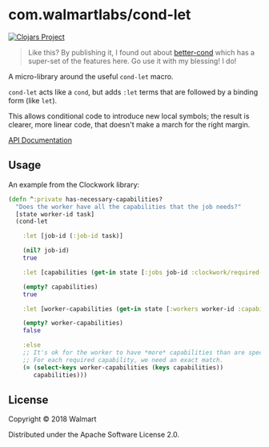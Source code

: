 # com.walmartlabs/cond-let

[![Clojars Project](https://img.shields.io/clojars/v/com.walmartlabs/cond-let.svg)](https://clojars.org/com.walmartlabs/cond-let)

> Like this?  By publishing it, I found out about [better-cond](https://github.com/Engelberg/better-cond) which has a super-set of the features here.
  Go use it with my blessing!  I do!


A micro-library around the useful `cond-let` macro.

`cond-let` acts like a `cond`, but adds
`:let` terms that are followed by a binding form (like `let`).

This allows conditional code to introduce new local symbols; the result
is clearer, more linear code, that doesn't make a march for the
right margin.

[API Documentation](https://github.com/walmartlabs/schematic/cond-let/)

## Usage

An example from the Clockwork library:

```clj
(defn ^:private has-necessary-capabilities?
  "Does the worker have all the capabilities that the job needs?"
  [state worker-id task]
  (cond-let

    :let [job-id (:job-id task)]

    (nil? job-id)
    true

    :let [capabilities (get-in state [:jobs job-id :clockwork/required-capabilities])]

    (empty? capabilities)
    true

    :let [worker-capabilities (get-in state [:workers worker-id :capabilities])]

    (empty? worker-capabilities)
    false

    :else
    ;; It's ok for the worker to have *more* capabilities than are specified.
    ;; For each required capability, we need an exact match.
    (= (select-keys worker-capabilities (keys capabilities))
       capabilities)))
```

## License

Copyright © 2018 Walmart

Distributed under the Apache Software License 2.0.

